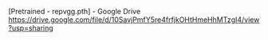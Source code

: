 [Pretrained - repvgg.pth] - Google Drive
https://drive.google.com/file/d/10SavjPmfY5re4frfjkOHtHmeHhMTzgI4/view?usp=sharing